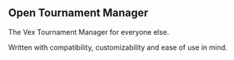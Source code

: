 ## Open Tournament Manager
The Vex Tournament Manager for everyone else.

Written with compatibility, customizability and ease of use in mind.
